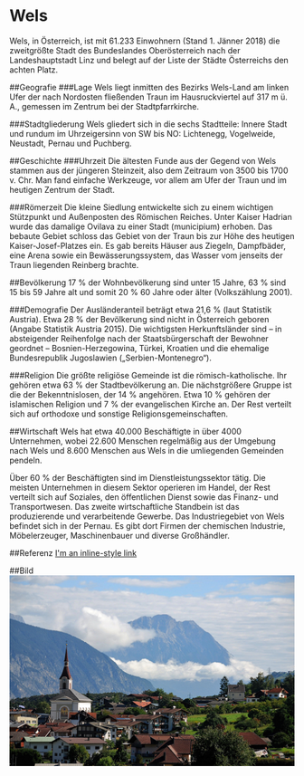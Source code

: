 # Wels
Wels, in Österreich, ist mit 61.233 Einwohnern (Stand 1. Jänner 2018) die zweitgrößte Stadt des Bundeslandes Oberösterreich nach der Landeshauptstadt Linz und belegt auf der Liste der Städte Österreichs den achten Platz. 

##Geografie
###Lage
Wels liegt inmitten des Bezirks Wels-Land am linken Ufer der nach Nordosten fließenden Traun im Hausruckviertel auf 317 m ü. A., gemessen im Zentrum bei der Stadtpfarrkirche.

###Stadtgliederung
Wels gliedert sich in die sechs Stadtteile: Innere Stadt und rundum im Uhrzeigersinn von SW bis NO: Lichtenegg, Vogelweide, Neustadt, Pernau und Puchberg.

##Geschichte
###Uhrzeit
Die ältesten Funde aus der Gegend von Wels stammen aus der jüngeren Steinzeit, also dem Zeitraum von 3500 bis 1700 v. Chr. Man fand einfache Werkzeuge, vor allem am Ufer der Traun und im heutigen Zentrum der Stadt.

###Römerzeit
Die kleine Siedlung entwickelte sich zu einem wichtigen Stützpunkt und Außenposten des Römischen Reiches. Unter Kaiser Hadrian wurde das damalige Ovilava zu einer Stadt (municipium) erhoben. Das bebaute Gebiet schloss das Gebiet von der Traun bis zur Höhe des heutigen Kaiser-Josef-Platzes ein. Es gab bereits Häuser aus Ziegeln, Dampfbäder, eine Arena sowie ein Bewässerungssystem, das Wasser vom jenseits der Traun liegenden Reinberg brachte.

##Bevölkerung
17 % der Wohnbevölkerung sind unter 15 Jahre, 63 % sind 15 bis 59 Jahre alt und somit 20 % 60 Jahre oder älter (Volkszählung 2001).

###Demografie
Der Ausländeranteil beträgt etwa 21,6 % (laut Statistik Austria). Etwa 28 % der Bevölkerung sind nicht in Österreich geboren (Angabe Statistik Austria 2015). Die wichtigsten Herkunftsländer sind – in absteigender Reihenfolge nach der Staatsbürgerschaft der Bewohner geordnet – Bosnien-Herzegowina, Türkei, Kroatien und die ehemalige Bundesrepublik Jugoslawien („Serbien-Montenegro“).

###Religion
Die größte religiöse Gemeinde ist die römisch-katholische. Ihr gehören etwa 63 % der Stadtbevölkerung an. Die nächstgrößere Gruppe ist die der Bekenntnislosen, der 14 % angehören. Etwa 10 % gehören der islamischen Religion und 7 % der evangelischen Kirche an. Der Rest verteilt sich auf orthodoxe und sonstige Religionsgemeinschaften.

##Wirtschaft
Wels hat etwa 40.000 Beschäftigte in über 4000 Unternehmen, wobei 22.600 Menschen regelmäßig aus der Umgebung nach Wels und 8.600 Menschen aus Wels in die umliegenden Gemeinden pendeln.

Über 60 % der Beschäftigten sind im Dienstleistungssektor tätig. Die meisten Unternehmen in diesem Sektor operieren im Handel, der Rest verteilt sich auf Soziales, den öffentlichen Dienst sowie das Finanz- und Transportwesen. Das zweite wirtschaftliche Standbein ist das produzierende und verarbeitende Gewerbe. Das Industriegebiet von Wels befindet sich in der Pernau. Es gibt dort Firmen der chemischen Industrie, Möbelerzeuger, Maschinenbauer und diverse Großhändler.

##Referenz
[I'm an inline-style link](https://de.wikipedia.org/wiki/Wels_(Stadt))

##Bild
![](Bild/building.jpg)
